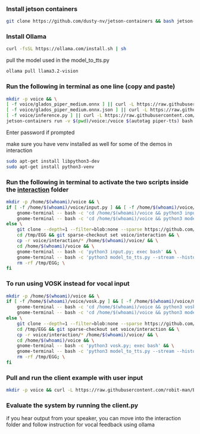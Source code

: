 ### Install jetson containers
```bash
git clone https://github.com/dusty-nv/jetson-containers && bash jetson-containers/install.sh
```

### Install Ollama
```bash
curl -fsSL https://ollama.com/install.sh | sh
```
pull the model used in the model_to_tts.py
```bash
ollama pull llama3.2-vision
```

### Run the following in terminal as one line (copy and paste)
```bash
mkdir -p voice && \
[ -f voice/glados_piper_medium.onnx ] || curl -L https://raw.githubusercontent.com/robit-man/EGG/main/voice/glados_piper_medium.onnx -o voice/glados_piper_medium.onnx && \
[ -f voice/glados_piper_medium.onnx.json ] || curl -L https://raw.githubusercontent.com/robit-man/EGG/main/voice/glados_piper_medium.onnx.json -o voice/glados_piper_medium.onnx.json && \
[ -f voice/inference.py ] || curl -L https://raw.githubusercontent.com/robit-man/EGG/main/voice/inference.py -o voice/inference.py && \
jetson-containers run -v $(pwd)/voice:/voice $(autotag piper-tts) bash -c "cd /voice && python3 inference.py"
```
Enter password if prompted

make sure you have venv installed as well for some of the demos in interaction

```bash
sudo apt-get install libpython3-dev
sudo apt-get install python3-venv
```

### Run the following in terminal to activate the two scripts inside the [interaction](https://github.com/robit-man/EGG/tree/main/voice/interaction) folder
```bash
mkdir -p /home/$(whoami)/voice && \
if [ -f /home/$(whoami)/voice/input.py ] && [ -f /home/$(whoami)/voice/model_to_tts.py ]; then \
    gnome-terminal -- bash -c 'cd /home/$(whoami)/voice && python3 input.py; exec bash' && \
    gnome-terminal -- bash -c 'cd /home/$(whoami)/voice && python3 model_to_tts.py; exec bash'; \
else \
    git clone --depth=1 --filter=blob:none --sparse https://github.com/robit-man/EGG.git /tmp/EGG && \
    cd /tmp/EGG && git sparse-checkout set voice/interaction && \
    cp -r voice/interaction/* /home/$(whoami)/voice/ && \
    cd /home/$(whoami)/voice && \
    gnome-terminal -- bash -c 'python3 input.py; exec bash' && \
    gnome-terminal -- bash -c 'python3 model_to_tts.py --stream --history; exec bash' && \
    rm -rf /tmp/EGG; \
fi
```

### To run using VOSK instead for vocal input
```bash
mkdir -p /home/$(whoami)/voice && \
if [ -f /home/$(whoami)/voice/vosk.py ] && [ -f /home/$(whoami)/voice/model_to_tts.py ]; then \
    gnome-terminal -- bash -c 'cd /home/$(whoami)/voice && python3 vosk.py; exec bash' && \
    gnome-terminal -- bash -c 'cd /home/$(whoami)/voice && python3 model_to_tts.py; exec bash'; \
else \
    git clone --depth=1 --filter=blob:none --sparse https://github.com/robit-man/EGG.git /tmp/EGG && \
    cd /tmp/EGG && git sparse-checkout set voice/interaction && \
    cp -r voice/interaction/* /home/$(whoami)/voice/ && \
    cd /home/$(whoami)/voice && \
    gnome-terminal -- bash -c 'python3 vosk.py; exec bash' && \
    gnome-terminal -- bash -c 'python3 model_to_tts.py --stream --history; exec bash' && \
    rm -rf /tmp/EGG; \
fi
```

### Pull and run the client example with user input
```bash
mkdir -p voice && curl -L https://raw.githubusercontent.com/robit-man/EGG/main/voice/client.py -o voice/client.py && python3 voice/client.py
```

### Evaluate the system by running the client.py
if you hear output from your speaker, you can move into the interaction folder and follow instruction for vocal feedback using ollama

